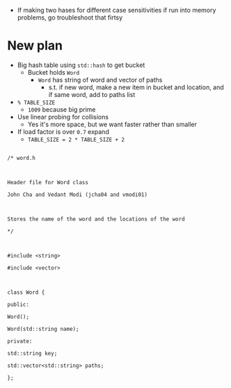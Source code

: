
- If making two hases for different case sensitivities if run into memory problems, go troubleshoot that firtsy

# New plan
- Big hash table using `std::hash` to get bucket 
	- Bucket holds `Word`
		- `Word` has string of word and vector of paths 
			- s.t. if new word, make a new item in bucket and location, and if same word, add to paths list
- `% TABLE_SIZE`
	- `1009` because big prime
- Use linear probing for collisions
	- Yes it's more space, but we want faster rather than smaller
- If load factor is over `0.7` expand
	- `TABLE_SIZE = 2 * TABLE_SIZE + 2`


```

/* word.h

  

Header file for Word class

John Cha and Vedant Modi (jcha04 and vmodi01)

  

Stores the name of the word and the locations of the word

*/

  

#include <string>

#include <vector>

  

class Word {

public:

Word();

Word(std::string name);

private:

std::string key;

std::vector<std::string> paths;

};

```

